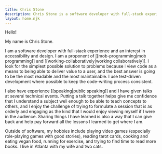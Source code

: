 ```yaml
---
title: Chris Stone
description: Chris Stone is a software developer with full-stack experience and an interest in accessibility and design.
layout: home.njk
---
```

Hello!

My name is Chris Stone.

I am a software developer with full-stack experience and an interest in accessibility and design. I am a proponent of [[mob-programming|mob programming]] and [[working-collaboratively|working collaboratively]]. I look for the simplest possible solution to problems because I view code as a means to being able to deliver value to a user, and the best answer is going to be the most readable and the most maintainable. I use test-driven development where possible to keep the code-writing process consistent.

I also have experience [[speaking|public speaking]] and I have given talks at several technical events. Putting a talk together helps give me confidence that I understand a subject well enough to be able to teach concepts to others, and I enjoy the challenge of trying to formulate a session that is as orderly and engaging as the kind that I would enjoy viewing myself if I were in the audience. Sharing things I have learned is also a way that I can give back and help pay forward all the lessons I learned to get where I am.

Outside of software, my hobbies include playing video games (especially role-playing games with good stories), reading tarot cards, cooking and eating vegan food, running for exercise, and trying to find time to read more books. I live in Atlanta with my wife and two cats.